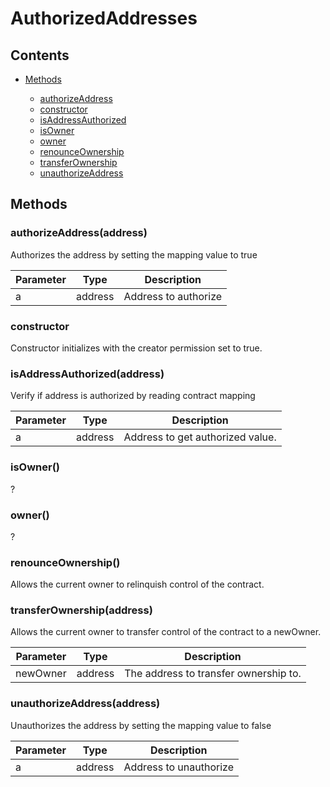 # AuthorizedAddresses




## Contents


 - [Methods](undefined)
    
     - [authorizeAddress](#authorizeAddressaddress)
     - [constructor](#constructo)
     - [isAddressAuthorized](#isAddressAuthorizedaddress)
     - [isOwner](#isOwner)
     - [owner](#owner)
     - [renounceOwnership](#renounceOwnership)
     - [transferOwnership](#transferOwnershipaddress)
     - [unauthorizeAddress](#unauthorizeAddressaddress)
    

## Methods

### authorizeAddress(address)


Authorizes the address by setting the mapping value to true

Parameter | Type | Description
--- | --- | ---
a | address | Address to authorize

### constructor


Constructor initializes with the creator permission set to true.

### isAddressAuthorized(address)


Verify if address is authorized by reading contract mapping

Parameter | Type | Description
--- | --- | ---
a | address | Address to get authorized value.

### isOwner()


?

### owner()


?

### renounceOwnership()


Allows the current owner to relinquish control of the contract.

### transferOwnership(address)


Allows the current owner to transfer control of the contract to a newOwner.

Parameter | Type | Description
--- | --- | ---
newOwner | address | The address to transfer ownership to.

### unauthorizeAddress(address)


Unauthorizes the address by setting the mapping value to false

Parameter | Type | Description
--- | --- | ---
a | address | Address to unauthorize
